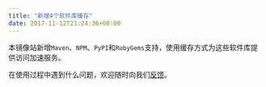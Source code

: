 ```yaml
---
title: "新增4个软件库缓存"
date: 2017-11-12T21:24:36+08:00
---
```


本镜像站新增`Maven`、`NPM`、`PyPI`和`RubyGems`支持，使用缓存方式为这些软件库提供访问加速服务。

在使用过程中遇到什么问题，欢迎随时向我们[反馈](https://github.com/tjmirrors/discussions)。
